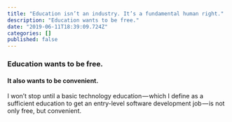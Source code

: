 ```yaml
---
title: "Education isn’t an industry. It’s a fundamental human right."
description: "Education wants to be free."
date: "2019-06-11T18:39:09.724Z"
categories: []
published: false
---
```


### Education wants to be free.

#### It also wants to be convenient.

  

I won’t stop until a basic technology education — which I define as a sufficient education to get an entry-level software development job — is not only free, but convenient.

